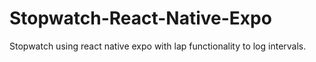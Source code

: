 # Stopwatch-React-Native-Expo
Stopwatch using react native expo with lap functionality to log intervals.
